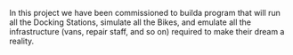In this project we have been commissioned to builda program that will run all the Docking Stations, simulate all the Bikes, and emulate all the infrastructure (vans, repair staff, and so on) required to make their dream a reality.
